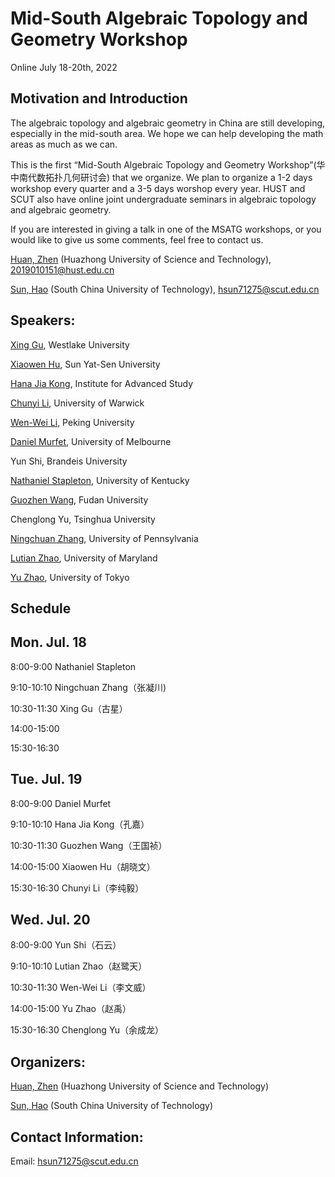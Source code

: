 # Mid-South Algebraic Topology and Geometry Workshop

Online  July 18-20th, 2022

## Motivation and Introduction

The algebraic topology and algebraic geometry in China are still developing, especially in the mid-south area. We hope we can help developing the math areas as much as we can. 

This is the first “Mid-South Algebraic Topology and Geometry Workshop”(华中南代数拓扑几何研讨会) that we organize. We plan to organize a 1-2 days workshop every quarter and a 3-5 days worshop every year. HUST and SCUT also have online joint undergraduate seminars in algebraic topology and algebraic geometry.

If you are interested in giving a talk in one of the MSATG workshops, or you would like to give us some comments, feel free to contact us.

[Huan, Zhen](https://huanzhen84.github.io/zhenhuan/) (Huazhong University of Science and Technology), 2019010151@hust.edu.cn

[Sun, Hao](https://haosun71275.github.io/HaoSun/) (South China University of Technology),  hsun71275@scut.edu.cn

## Speakers: 

[Xing Gu](https://blogs.unimelb.edu.au/xing-gu/), Westlake University

[Xiaowen Hu](https://math.sysu.edu.cn/teacher/643), Sun Yat-Sen University

[Hana Jia Kong](https://hanajiakong.github.io/), Institute for Advanced Study

[Chunyi Li](https://sites.google.com/site/chunyili0401/), University of Warwick

[Wen-Wei Li](https://www.wwli.asia/index.php/en/), Peking University

[Daniel Murfet](http://therisingsea.org/), University of Melbourne

Yun Shi, Brandeis University

[Nathaniel Stapleton](http://www.math.uky.edu/~njst237/), University of Kentucky

[Guozhen Wang](https://pouiyter.github.io/), Fudan University

Chenglong Yu, Tsinghua University

[Ningchuan Zhang](https://sites.google.com/view/ningchuan-zhang), University of Pennsylvania

[Lutian Zhao](https://faculty.math.illinois.edu/~lzhao35/), University of Maryland

[Yu Zhao](https://zy199402.weebly.com/), University of Tokyo



## Schedule

## Mon. Jul. 18

8:00-9:00 Nathaniel Stapleton

9:10-10:10 Ningchuan Zhang（张凝川)

10:30-11:30 Xing Gu（古星）

14:00-15:00

15:30-16:30 

## Tue. Jul. 19

8:00-9:00 Daniel Murfet

9:10-10:10 Hana Jia Kong（孔嘉）

10:30-11:30 Guozhen Wang（王国祯）

14:00-15:00 Xiaowen Hu（胡晓文）

15:30-16:30 Chunyi Li（李纯毅）

## Wed. Jul. 20

8:00-9:00 Yun Shi（石云）

9:10-10:10 Lutian Zhao（赵鹭天）

10:30-11:30 Wen-Wei Li（李文威）

14:00-15:00 Yu Zhao（赵禹）

15:30-16:30 Chenglong Yu（余成龙）

## Organizers:

[Huan, Zhen](https://huanzhen84.github.io/zhenhuan/) (Huazhong University of Science and Technology)

[Sun, Hao](https://haosun71275.github.io/HaoSun/) (South China University of Technology)

## Contact Information:
Email: hsun71275@scut.edu.cn
